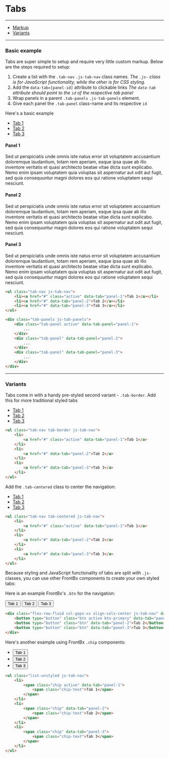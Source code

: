 # Tabs

---

*   [Markup](#markup)
*   [Variants](#variants)

---


### Basic example

Tabs are super simple to setup and require very little custom markup. Below are the steps required to setup:

1. Create a list with the `.tab-nav` `.js-tab-nav` class names.
    *The `.js-` class is for JavaScript functionality, while the other is for CSS styling.*
2. Add the `data-tab=[panel-id]` attribute to clickable links
    *The `data-tab` attribute should point to the `id` of the respective tab panel*
3. Wrap panels in a parent `.tab-panels` `.js-tab-panels` element.
4. Give each panel the `.tab-panel` class-name and its respective `id`

Here's a basic example

<div class="code-content-example">
    <ul class="tab-nav js-tab-nav" data-panels="">
        <li>
            <a href="#" class="active" data-tab="panel-1">Tab 1</a>
        </li>
        <li>
            <a href="#" data-tab="panel-2">Tab 2</a>
        </li>
        <li>
            <a href="#" data-tab="panel-3">Tab 3</a>
        </li>
    </ul>
    <div class="tab-panels js-tab-panels">
        <div class="tab-panel active" data-tab-panel="panel-1" id="tab-1">
            <div class="pad-20">
                <h4>Panel 1</h4>
                Sed ut perspiciatis unde omnis iste natus error sit voluptatem accusantium doloremque laudantium, totam rem aperiam, eaque ipsa quae ab illo inventore veritatis et quasi architecto beatae vitae dicta sunt explicabo. Nemo enim ipsam voluptatem quia voluptas sit aspernatur aut odit aut fugit, sed quia consequuntur magni dolores eos qui ratione voluptatem sequi nesciunt.
            </div>
        </div>
        <div class="tab-panel" data-tab-panel="panel-2" id="tab-2">
            <div class="pad-20">
                <h4>Panel 2</h4>
                Sed ut perspiciatis unde omnis iste natus error sit voluptatem accusantium doloremque laudantium, totam rem aperiam, eaque ipsa quae ab illo inventore veritatis et quasi architecto beatae vitae dicta sunt explicabo. Nemo enim ipsam voluptatem quia voluptas sit aspernatur aut odit aut fugit, sed quia consequuntur magni dolores eos qui ratione voluptatem sequi nesciunt.
            </div>
        </div>
        <div class="tab-panel" data-tab-panel="panel-3" id="tab-3">
            <div class="pad-20">
                <h4>Panel 3</h4>
                Sed ut perspiciatis unde omnis iste natus error sit voluptatem accusantium doloremque laudantium, totam rem aperiam, eaque ipsa quae ab illo inventore veritatis et quasi architecto beatae vitae dicta sunt explicabo. Nemo enim ipsam voluptatem quia voluptas sit aspernatur aut odit aut fugit, sed quia consequuntur magni dolores eos qui ratione voluptatem sequi nesciunt.
            </div>
        </div>
    </div>
</div>

```html
<ul class="tab-nav js-tab-nav">
    <li><a href="#" class="active" data-tab="panel-1">Tab 1</a></li>
    <li><a href="#" data-tab="panel-2">Tab 2</a></li>
    <li><a href="#" data-tab="panel-3">Tab 3</a></li>
</ul>

<div class="tab-panels js-tab-panels">
    <div class="tab-panel active" data-tab-panel="panel-1">
        ...
    </div>
    <div class="tab-panel" data-tab-panel="panel-2">
        ...
    </div>
    <div class="tab-panel" data-tab-panel="panel-3">
        ...
    </div>
</div>
```

---

### Variants

Tabs come in with a handy pre-styled second variant - `.tab-border`. Add this for more traditional styled tabs

<div class="code-content-example">
    <ul class="tab-nav tab-border js-tab-nav">
        <li>
            <a href="#" class="active" data-tab="panel-1">Tab 1</a>
        </li>
        <li>
            <a href="#" data-tab="panel-2">Tab 2</a>
        </li>
        <li>
            <a href="#" data-tab="panel-3">Tab 3</a>
        </li>
    </ul>
</div>

```html
<ul class="tab-nav tab-border js-tab-nav">
    <li>
        <a href="#" class="active" data-tab="panel-1">Tab 1</a>
    </li>
    <li>
        <a href="#" data-tab="panel-2">Tab 2</a>
    </li>
    <li>
        <a href="#" data-tab="panel-3">Tab 3</a>
    </li>
</ul>
```

Add the `.tab-centered` class to center the navigation:

<div class="code-content-example">
    <ul class="tab-nav tab-centered js-tab-nav">
        <li>
            <a href="#" class="active" data-tab="panel-1">Tab 1</a>
        </li>
        <li>
            <a href="#" data-tab="panel-2">Tab 2</a>
        </li>
        <li>
            <a href="#" data-tab="panel-3">Tab 3</a>
        </li>
    </ul>
</div> 

```html
<ul class="tab-nav tab-centered js-tab-nav">
    <li>
        <a href="#" class="active" data-tab="panel-1">Tab 1</a>
    </li>
    <li>
        <a href="#" data-tab="panel-2">Tab 2</a>
    </li>
    <li>
        <a href="#" data-tab="panel-3">Tab 3</a>
    </li>
</ul>
```

Because styling and JavaScript functionality of tabs are split with `.js-` classes, you can use other FrontBx components to create your own styled tabs:

Here is an example FrontBx's `.btn` for the navigation:

<div class="code-content-example">
    <div class="flex-row-fluid col-gaps-xs align-cols-center js-tab-nav" data-active-class="btn-primary">
        <button type="button" class="btn btn-primary" data-tab="panel-1">Tab 1</button>
        <button type="button" class="btn" data-tab="panel-2">Tab 2</button>
        <button type="button" class="btn" data-tab="panel-3">Tab 3</button>
    </div>
</div>

```html
<div class="flex-row-fluid col-gaps-xs align-cols-center js-tab-nav" data-active-class="btn-primary">
    <button type="button" class="btn active btn-primary" data-tab="panel-1">Tab 1</button>
    <button type="button" class="btn" data-tab="panel-2">Tab 2</button>
    <button type="button" class="btn" data-tab="panel-3">Tab 3</button>
</div>
```

Here's another example using FrontBx `.chip` components:

<div class="code-content-example">
    <ul class="list-unstyled js-tab-nav" data-active-class="selected">
        <li>
            <button type="button" class="btn btn-chip selected" data-tab="panel-1">
                <span class="chip-text">Tab 1</span>
            </button>
        </li>
        <li>
            <button type="button" class="btn btn-chip" data-tab="panel-2">
                <span class="chip-text">Tab 2</span>
            </button>
        </li>
        <li>
            <button type="button" class="btn btn-chip" data-tab="panel-3">
                <span class="chip-text">Tab 3</span>
            </button>
        </li>
    </ul>
</div>

```html
<ul class="list-unstyled js-tab-nav">
    <li>
        <span class="chip active" data-tab="panel-1">
            <span class="chip-text">Tab 1</span>
        </span>
    </li>
    <li>
        <span class="chip" data-tab="panel-2">
            <span class="chip-text">Tab 2</span>
        </span>
    </li>
    <li>
        <span class="chip" data-tab="panel-3">
            <span class="chip-text">Tab 3</span>
        </span>
    </li>
</ul>
```



